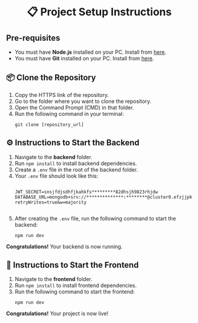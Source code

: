 <h1 align="center">📋 Project Setup Instructions</h1>

<h2>Pre-requisites</h2>
<ul>
  <li>You must have <b>Node.js</b> installed on your PC. Install from 
    <a href="https://nodejs.org/en/download/prebuilt-installer/current" target="_blank">here</a>.
  </li>
  <li>You must have <b>Git</b> installed on your PC. Install from 
    <a href="https://git-scm.com/downloads" target="_blank">here</a>.
  </li>
</ul>

<h2>📦 Clone the Repository</h2>
<ol>
  <li>Copy the HTTPS link of the repository.</li>
  <li>Go to the folder where you want to clone the repository.</li>
  <li>Open the Command Prompt (CMD) in that folder.</li>
  <li>Run the following command in your terminal:
    <pre><code>git clone [repository_url]</code></pre>
  </li>
</ol>

<h2>⚙️ Instructions to Start the Backend</h2>
<ol>
  <li>Navigate to the <b>backend</b> folder.</li>
  <li>Run <code>npm install</code> to install backend dependencies.</li>
  <li>Create a <code>.env</code> file in the root of the backend folder.</li>
  <li>Your <code>.env</code> file should look like this:
    <pre><code>
JWT_SECRET=snsjfdjsdhfjkahkfs*********82dhsjh9823rhjdw
DATABASE_URL=mongodb+srv://**************:********@cluster0.efzjjpk.mongodb.net/?retryWrites=true&w=majority
    </code></pre>
  </li>
  <li>After creating the <code>.env</code> file, run the following command to start the backend:
    <pre><code>npm run dev</code></pre>
  </li>
</ol>
<p><b>Congratulations!</b> Your backend is now running.</p>

<h2>🎨 Instructions to Start the Frontend</h2>
<ol>
  <li>Navigate to the <b>frontend</b> folder.</li>
  <li>Run <code>npm install</code> to install frontend dependencies.</li>
  <li>Run the following command to start the frontend:
    <pre><code>npm run dev</code></pre>
  </li>
</ol>
<p><b>Congratulations!</b> Your project is now live!</p>
